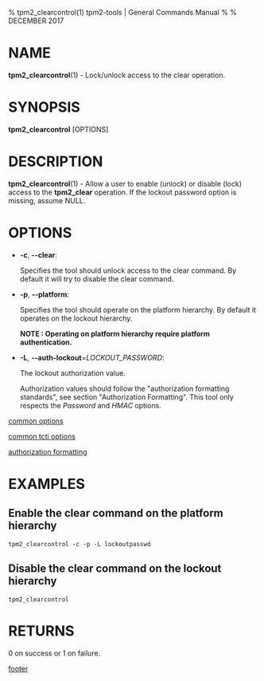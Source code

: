 % tpm2_clearcontrol(1) tpm2-tools | General Commands Manual
%
% DECEMBER 2017

# NAME

**tpm2_clearcontrol**(1) - Lock/unlock access to the clear operation.

# SYNOPSIS

**tpm2_clearcontrol** [OPTIONS]

# DESCRIPTION

**tpm2_clearcontrol**(1) - Allow a user to enable (unlock) or disable (lock)
access to the **tpm2_clear** operation. If the lockout password option
is missing, assume NULL.

# OPTIONS

  * **-c**, **\--clear**:

    Specifies the tool should unlock access to the clear command.
    By default it will try to disable the clear command.

  * **-p**, **\--platform**:

    Specifies the tool should operate on the platform hierarchy. By default
    it operates on the lockout hierarchy.

    **NOTE : Operating on platform hierarchy require platform authentication.**

  * **-L**, **\--auth-lockout**=_LOCKOUT\_PASSWORD_:

    The lockout authorization value.

    Authorization values should follow the "authorization formatting standards",
    see section "Authorization Formatting".
    This tool only respects the *Password* and *HMAC* options.

[common options](common/options.md)

[common tcti options](common/tcti.md)

[authorization formatting](common/authorizations.md)

# EXAMPLES

## Enable the clear command on the platform hierarchy
```
tpm2_clearcontrol -c -p -L lockoutpasswd
```

## Disable the clear command on the lockout hierarchy
```
tpm2_clearcontrol
```

# RETURNS

0 on success or 1 on failure.

[footer](common/footer.md)
